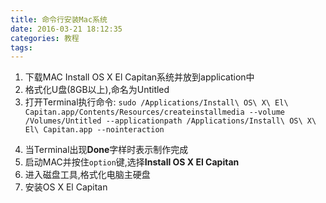 ```yaml
---
title: 命令行安装Mac系统
date: 2016-03-21 18:12:35
categories: 教程
tags:
---
```


1. 下载MAC Install OS X El Capitan系统并放到application中
2. 格式化U盘(8GB以上),命名为Untitled
3. 打开Terminal执行命令:
 `sudo /Applications/Install\ OS\ X\ El\ Capitan.app/Contents/Resources/createinstallmedia --volume /Volumes/Untitled --applicationpath /Applications/Install\ OS\ X\ El\ Capitan.app --nointeraction`

<!-- more -->
4. 当Terminal出现**Done**字样时表示制作完成
5. 启动MAC并按住`option`键,选择**Install OS X El Capitan**
6. 进入磁盘工具,格式化电脑主硬盘
7. 安装OS X El Capitan



